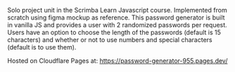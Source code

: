 Solo project unit in the Scrimba Learn Javascript course. Implemented from scratch using figma mockup as reference. This password generator is built in vanilla JS and provides a user with 2 randomized passwords per request. Users have an option to choose the length of the passwords (default is 15 characters) and whether or not to use numbers and special characters (default is to use them). 

Hosted on Cloudflare Pages at: https://password-generator-955.pages.dev/
